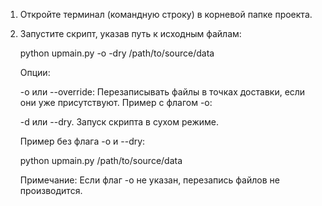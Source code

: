 1. Откройте терминал (командную строку) в корневой папке проекта.

2. Запустите скрипт, указав путь к исходным файлам:

    python upmain.py -o -dry /path/to/source/data

    Опции:

    -o или --override: Перезаписывать файлы в точках доставки, если они уже присутствуют.
    Пример с флагом -o:

    -d или --dry. Запуск скрипта в сухом режиме.


    Пример без флага -o и --dry:

    python upmain.py /path/to/source/data

    Примечание: Если флаг -o не указан, перезапись файлов не производится.
